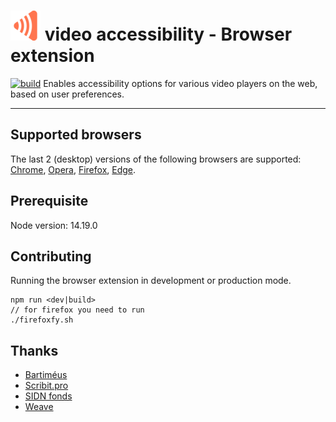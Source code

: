 # ![logo](src/icon-48x48.png?raw=true "Logo video accessibility")  video accessibility - Browser extension

[![build](https://github.com/Accessibility-Video/accessibility-plugin/actions/workflows/test.yml/badge.svg)](https://github.com/Accessibility-Video/accessibility-plugin/actions/workflows/test.yml) 
Enables accessibility options for various video players on the web, based on user preferences.

***

## Supported browsers
The last 2 (desktop) versions of the following browsers are supported:
[Chrome](http://google.com/chrome), [Opera](https://www.opera.com/), [Firefox](https://www.mozilla.org/firefox), [Edge](https://www.microsoft.com/edge).

## Prerequisite
Node version: 14.19.0

## Contributing
Running the browser extension in development or production mode.
```
npm run <dev|build>
// for firefox you need to run
./firefoxfy.sh
```

## Thanks
- [Bartiméus](http://www.bartimeus.nl)
- [Scribit.pro](http://scribit.pro)
- [SIDN fonds](http://www.sidnfonds.nl/)
- [Weave](http://weave.nl)

